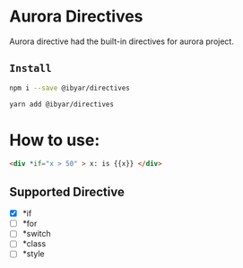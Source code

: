 # Aurora Directives

Aurora directive had the built-in directives for aurora project.

## `Install`

``` bash
npm i --save @ibyar/directives
```

``` bash
yarn add @ibyar/directives
```

# How to use:

```html
<div *if="x > 50" > x: is {{x}} </div>
```

## Supported Directive

- [x] *if
- [ ] *for
- [ ] *switch
- [ ] *class
- [ ] *style
